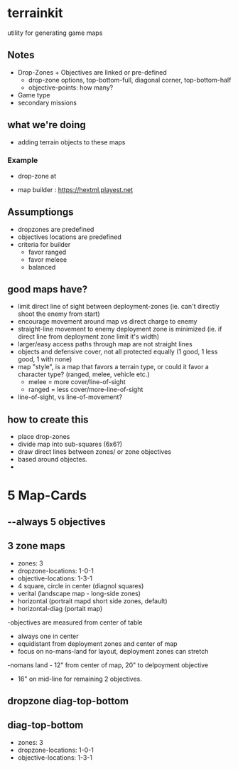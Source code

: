 # terrainkit
utility for generating game maps


## Notes
- Drop-Zones + Objectives are linked or pre-defined
  - drop-zone options, top-bottom-full, diagonal corner, top-bottom-half 
  - objective-points: how many?
- Game type
- secondary missions

## what we're doing
- adding terrain objects to these maps


### Example
- drop-zone at 

- map builder : https://hextml.playest.net

## Assumptiongs
- dropzones are predefined
- objectives locations are predefined
- criteria for builder
  - favor ranged
  - favor meleee
  - balanced

## good maps have?
- limit direct line of sight between deployment-zones (ie. can't directly shoot the enemy from start)
- encourage movement around map vs direct charge to enemy
- straight-line movement to enemy deployment zone is minimized (ie. if direct line from deployment zone limit it's width)
- larger/easy access paths through map are not straight lines 
- objects and defensive cover, not all protected equally  (1 good, 1 less good, 1 with none)
- map "style", is a map that favors a terrain type, or could it favor a character type? (ranged, melee, vehicle etc.)
  - melee = more cover/line-of-sight
  - ranged = less cover/more-line-of-sight
- line-of-sight, vs line-of-movement? 
  

## how to create this
- place drop-zones
- divide map into sub-squares (6x6?)
- draw direct lines between zones/ or zone objectives
- based around objectes.
-


# 5 Map-Cards
--always 5 objectives
--

## 3 zone maps
- zones: 3
- dropzone-locations: 1-0-1
- objective-locations:  1-3-1
- 4 square, circle in center (diagnol squares)
- verital (landscape map - long-side zones)
- horizontal (portrait mapd short side zones, default)
- horizontal-diag (portait map)

-objectives are measured from center of table
- always one in center
- equidistant from deployment zones and center of map
- focus on no-mans-land for layout, deployment zones can stretch

-nomans land - 12" from center of map, 20" to delpoyment objective
- 16" on mid-line for remaining 2 objectives.


## dropzone diag-top-bottom
## diag-top-bottom

- zones: 3
- dropzone-locations: 1-0-1
- objective-locations:  1-3-1